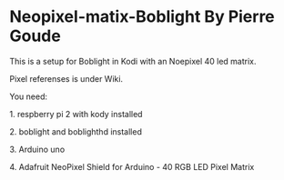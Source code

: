 # Neopixel-matix-Boblight By Pierre Goude
<p>This is a setup for Boblight in Kodi with an Noepixel 40 led matrix.
<p>Pixel referenses is under Wiki.
<p>You need:
<p>1. respberry pi 2 with kody installed 
<p>2. boblight and boblighthd installed
<p>3. Arduino uno
<p>4. Adafruit NeoPixel Shield for Arduino - 40 RGB LED Pixel Matrix</p>
